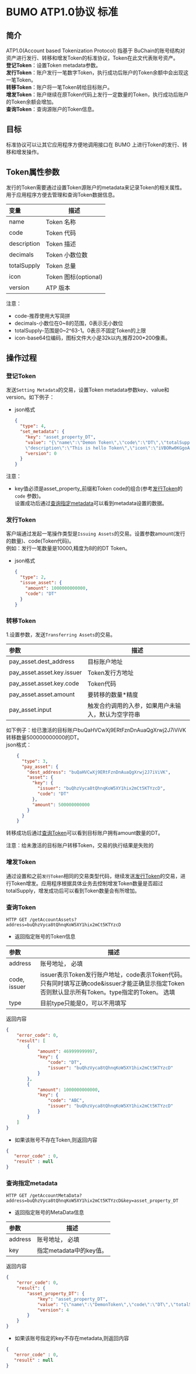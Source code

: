 # BUMO ATP1.0协议 标准

## 简介

ATP1.0(Account based Tokenization Protocol) 指基于 BuChain的账号结构对资产进行发行、转移和增发Token的标准协议，Token在此文代表账号资产。   
**登记Token**：设置Token metadata参数。  
**发行Token**：账户发行一笔数字Token，执行成功后账户的Token余额中会出现这一笔Token。  
**转移Token**：账户将一笔Token转给目标账户。  
**增发Token**：账户继续在原Token代码上发行一定数量的Token，执行成功后账户的Token余额会增加。  
**查询Token**：查询源账户的Token信息。

## 目标

标准协议可以让其它应用程序方便地调用接口在 BUMO 上进行Token的发行、转移和增发操作。


## Token属性参数
发行的Token需要通过设置Token源账户的metadata来记录Token的相关属性。用于应用程序方便去管理和查询Token数据信息。  

| 变量        | 描述                    |  
| :----------- | --------------------------- |
|name          | Token 名称                 |
|code          | Token 代码                  |
|description   | Token 描述                  |
|decimals      | Token 小数位数              |
|totalSupply   | Token 总量                  |
|icon          | Token 图标(optional)                  |
|version       | ATP 版本                |  

注意：
- code-推荐使用大写简拼
- decimals-小数位在0~8的范围，0表示无小数位
- totalSupply-范围是0~2^63-1。0表示不固定Token的上限
- icon-base64位编码，图标文件大小是32k以内,推荐200*200像素。



## 操作过程

### 登记Token
发送`Setting Metadata`的交易，设置Token metadata参数key、value和version。如下例子：  
- json格式

    ```JSON
    {
      "type": 4,
      "set_metadata": {
        "key": "asset_property_DT",
        "value": "{\"name\":\"Demon Token\",\"code\":\"DT\",\"totalSupply\":\"10000000000000\",\"decimals\":8,
        \"description\":\"This is hello Token\",\"icon\":\"iVBORw0KGgoAAAANSUhEUgAAAAE....\",\"version\":\"1.0\"}",
        "version": 0
      }
    }
    ```
注意：
- key值必须是asset_property_前缀和Token code的组合(参考[发行Token](#发行token)的 `code` 参数)。  
设置成功后通过[查询指定metadata](#查询指定metadata)可以看到metadata设置的数据。

### 发行Token  
客户端通过发起一笔操作类型是`Issuing Assets`的交易。设置参数amount(发行的数量)、code(Token代码)。  
例如：发行一笔数量是10000,精度为8的的DT Token。

- json格式

    ```json
    {
      "type": 2,
      "issue_asset": {
        "amount": 1000000000000,
        "code": "DT"
      }
    }
    ```

### 转移Token  
1.设置参数，发送`Transferring Assets`的交易。  

|参数|描述
|:--- | --- 
|pay_asset.dest_address |  目标账户地址
|pay_asset.asset.key.issuer|  Token发行方地址
|pay_asset.asset.key.code|  Token代码
|pay_asset.asset.amount|  要转移的数量*精度
|pay_asset.input|  触发合约调用的入参，如果用户未输入，默认为空字符串  


如下例子：给已激活的目标账户buQaHVCwXj9ERtFznDnAuaQgXrwj2J7iViVK转移数量500000000000的DT。  
json格式：
```JSON
    {
      "type": 3,
      "pay_asset": {
        "dest_address": "buQaHVCwXj9ERtFznDnAuaQgXrwj2J7iViVK",
        "asset": {
          "key": {
            "issuer": "buQhzVyca8tQhnqKoW5XY1hix2mCt5KTYzcD",
            "code": "DT"
          },
          "amount": 500000000000
        }
      }
    }
  ```  
  转移成功后通过[查询Token](#查询token)可以看到目标账户拥有amount数量的DT。  

  注意：给未激活的目标账户转移Token，交易的执行结果是失败的
### 增发Token  
通过设置和之前`发行Token`相同的交易类型代码，继续发送[发行Token](#发行token)的交易，进行Token增发。应用程序根据具体业务去控制增发Token数量是否超过totalSupply，增发成功后可以看到Token数量会有所增加。  


### 查询Token

```text
HTTP GET /getAccountAssets?address=buQhzVyca8tQhnqKoW5XY1hix2mCt5KTYzcD
```

 - 返回指定账号的Token信息

| 参数         | 描述                                                                                                                                                    |
| :----------- | ------------------------------------------------------------------------------------------------------------------------------------------------------- |
| address      | 账号地址， 必填  |
| code, issuer | issuer表示Token发行账户地址，code表示Token代码。只有同时填写正确code&issuer才能正确显示指定Token否则默认显示所有Token。type指定的Token。 选填|
| type      | 目前type只能是0，可以不用填写  |

返回内容

```json
{
    "error_code": 0,
    "result": [
        {
            "amount": 469999999997,
            "key": {
                "code": "DT",
                "issuer": "buQhzVyca8tQhnqKoW5XY1hix2mCt5KTYzcD"
            }
        },
        {
            "amount": 1000000000000,
            "key": {
                "code": "ABC",
                "issuer": "buQhzVyca8tQhnqKoW5XY1hix2mCt5KTYzcD"
            }
        }
    ]
}

```

- 如果该账号不存在Token,则返回内容

```json
{
   "error_code" : 0,
   "result" : null
}
```    
### 查询指定metadata

```text
HTTP GET /getAccountMetaData?address=buQhzVyca8tQhnqKoW5XY1hix2mCt5KTYzcD&key=asset_property_DT
```

 - 返回指定账号的MetaData信息

| 参数         | 描述                                                                                                                                                    |
| :----------- | ------------------------------------------------------------------------------------------------------------------------------------------------------- |
| address      | 账号地址， 必填  |
| key      | 指定metadata中的key值。   |

返回内容

```json
{
    "error_code": 0,
    "result": {
        "asset_property_DT": {
            "key": "asset_property_DT",
            "value": "{\"name\":\"DemonToken\",\"code\":\"DT\",\"totalSupply\":\"1000000000000\",\"decimals\":8,\"description\":\"This is hello Token\",\"icon\":\"iVBORw0KGgoAAAANSUhEUgAAAAE\",\"version\":\"1.0\"}",
            "version": 4
        }
    }
}

```

- 如果该账号指定的key不存在metadata,则返回内容

```json
{
   "error_code" : 0,
   "result" : null
}
```  






